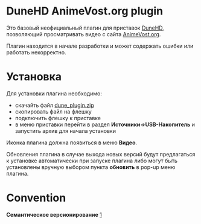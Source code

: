 DuneHD AnimeVost.org plugin
===========================

Это базовый неофициальный плагин для приставок [DuneHD](http://dune-hd.com),
позволяющий просматривать видео с сайта [AnimeVost.org](http://animevost.org).

Плагин находится в начале разработки и может содержать ошибки или работать
некорректно.

Установка
=========

Для установки плагина необходимо:
* скачайть файл [dune_plugin.zip](build/dune_plugin.zip)
* скопировать файл на флешку
* подключить флешку к приставке
* в меню приставки перейти в раздел __Источники__=>__USB-Накопитель__
и запустить архив для начала установки

Иконка плагина должна появиться в меню __Видео__.

Обновления плагина в случае выхода новых версий будут предлагаться к установке
автоматически при запуске плагина либо могут быть установлены вручную выбором
пункта __обновить__ в pop-up меню плагина.

Convention
==========

**Семантическое версионирование** [1]

[1]: http://semver.org/lang/ru/spec/v2.0.0.html